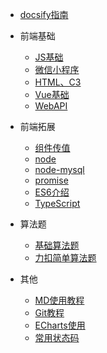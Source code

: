 * [docsify指南](https://docsify.js.org/)

* 前端基础
  * [JS基础](/JS基础)
  * [微信小程序](/微信小程序)
  * [HTML、C3](/HTML和CSS基础)
  * [Vue基础](/Vue基础介绍)
  * [WebAPI](/webAPI介绍)


* 前端拓展
  * [组件传值](/组件传值)
  * [node](/node)
  * [node-mysql](/node-mysql)
  * [promise](/promise讲义)
  * [ES6介绍](/ES6介绍)
  * [TypeScript](/TypeScript)

* 算法题
  * [基础算法题](/基础算法题)
  * [力扣简单算法题](/力扣简单算法题) 

* 其他
  * [MD使用教程](/MD使用教程)
  * [Git教程](/Git教程)
  * [ECharts使用](/ECharts使用)
  * [常用状态码](/常用的14种状态码)